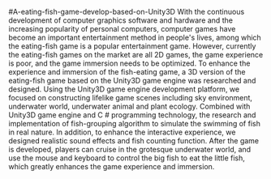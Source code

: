 #A-eating-fish-game-develop-based-on-Unity3D
With the continuous development of computer graphics software and hardware and the increasing popularity of personal computers, computer games have become an important entertainment method in people's lives, among which the eating-fish game is a popular entertainment game. However, currently the eating-fish games on the market are all 2D games, the game experience is poor, and the game immersion needs to be optimized. To enhance the experience and immersion of the fish-eating game, a 3D version of the eating-fish game based on the Unity3D game engine was researched and designed. Using the Unity3D game engine development platform, we focused on constructing lifelike game scenes including sky environment, underwater world, underwater animal and plant ecology. Combined with Unity3D game engine and C # programming technology, the research and implementation of fish-grouping algorithm to simulate the swimming of fish in real nature. In addition, to enhance the interactive experience, we designed realistic sound effects and fish counting function. After the game is developed, players can cruise in the grotesque underwater world, and use the mouse and keyboard to control the big fish to eat the little fish, which greatly  enhances the game experience and immersion.

